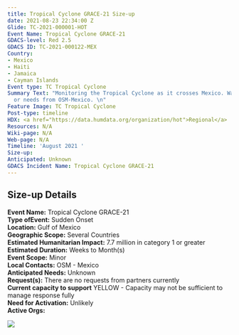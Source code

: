 ```yaml
---
title: Tropical Cyclone GRACE-21 Size-up
date: 2021-08-23 22:34:00 Z
Glide: TC-2021-000001-HOT
Event Name: Tropical Cyclone GRACE-21
GDACS-level: Red 2.5
GDACS ID: TC-2021-000122-MEX
Country:
- Mexico
- Haiti
- Jamaica
- Cayman Islands
Event type: TC Tropical Cyclone
Summary Text: "Monitoring the Tropical Cyclone as it crosses Mexico. Waiting for requests
  or needs from OSM-Mexico. \n"
Feature Image: TC Tropical Cyclone
Post-type: timeline
HDX: <a href="https://data.humdata.org/organization/hot">Regional</a>
Resources: N/A
Wiki-page: N/A
Web-page: N/A
Timeline: 'August 2021 '
Size-up: 
Anticipated: Unknown
GDACS Incident Name: Tropical Cyclone GRACE-21
---
```


<h2>Size-up Details</h2>

<strong>Event Name:</strong> Tropical Cyclone GRACE-21<br>
<strong>Type ofEvent:</strong> Sudden Onset<br>
<strong>Location:</strong> Gulf of Mexico<br>
<strong>Geographic Scope:</strong> Several Countries<br>
<strong>Estimated Humanitarian Impact:</strong> 7.7 million in category 1 or greater<br>
<strong>Estimated Duration:</strong> Weeks to Month(s)<br>
<strong>Event Scope:</strong> Minor<br>
<strong>Local Contacts:</strong> OSM - Mexico<br>
<strong>Anticipated Needs:</strong> Unknown<br>
<strong>Request(s):</strong> There are no requests from partners currently <br>
<strong>Current capacity to support</strong> YELLOW - Capacity may not be sufficient to manage response fully<br>
<strong>Need for Activation:</strong> Unlikely<br>
<strong>Active Orgs:</strong> <be>


<img src="https://pbs.twimg.com/media/E9n5NxEXEAEjGWy?format=jpg&name=large" > 